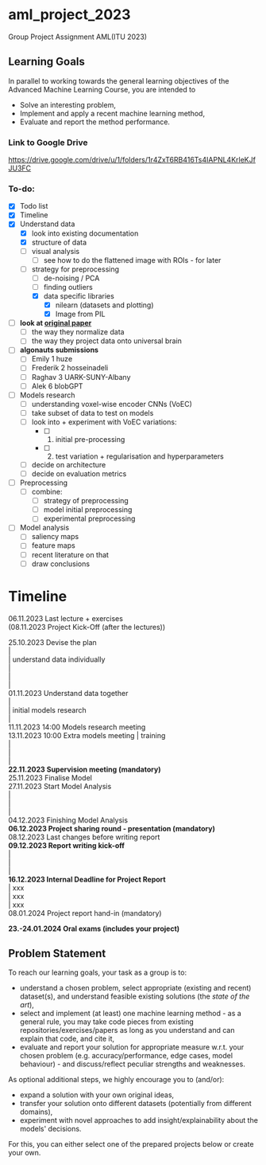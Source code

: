 # aml_project_2023
Group Project Assignment AML(ITU 2023)

## Learning Goals
In parallel to working towards the general learning objectives of the Advanced Machine Learning Course, you are intended to

- Solve an interesting problem,
- Implement and apply a recent machine learning method,
- Evaluate and report the method performance.

### Link to Google Drive
https://drive.google.com/drive/u/1/folders/1r4ZxT6RB416Ts4IAPNL4KrleKJfJU3FC

### To-do:
- [x] Todo list
- [x] Timeline
- [x] Understand data
	 - [x] look into existing documentation
	 - [x] structure of data
	 - [ ] visual analysis
		 - [ ] see how to do the flattened image with ROIs - for later
	 - [ ] strategy for preprocessing
		 - [ ] de-noising / PCA
		 - [ ] finding outliers
		- [x]  data specific libraries
			- [x] nilearn (datasets and plotting)
			- [x] Image from PIL
- [ ] **look at [original paper](https://soeg.kb.dk/permalink/45KBDK_KGL/1f0go08/cdi_unpaywall_primary_10_1038_s41593_021_00962_x)** 
	- [ ] the way they normalize data
	- [ ] the way they project data onto universal brain
- [ ] **algonauts submissions**
	- [ ] Emily 1 huze
	- [ ] Frederik 2 hosseinadeli
	- [ ] Raghav 3 UARK-SUNY-Albany
	- [ ] Alek 6 blobGPT
- [ ] Models research
	- [ ] understanding voxel-wise encoder CNNs (VoEC)
	- [ ] take subset of data to test on models
	- [ ] look into + experiment with VoEC variations:
		- [ ] 1. initial pre-processing
		- [ ] 2. test variation + regularisation and hyperparameters
	- [ ] decide on architecture
	- [ ] decide on evaluation metrics
- [ ] Preprocessing
	- [ ] combine:
		- [ ] strategy of preprocessing
		- [ ] model initial preprocessing
		- [ ] experimental preprocessing
- [ ] Model analysis
	- [ ] saliency maps
	- [ ] feature maps
	- [ ] recent literature on that
	- [ ] draw conclusions

# Timeline

06.11.2023 Last lecture + exercises  
(08.11.2023 Project Kick-Off (after the lectures))

25.10.2023 Devise the plan  
|  
| understand data individually  
|  
|  
|  
01.11.2023 Understand data together  
|  
| initial models research   
|  
11.11.2023 14:00 Models research meeting  
13.11.2023 10:00 Extra models meeting
| training  
|  
|  
|  
**22.11.2023 Supervision meeting (mandatory)**  
25.11.2023 Finalise Model  
27.11.2023 Start Model Analysis  
|  
|  
|  
04.12.2023 Finishing Model Analysis  
**06.12.2023 Project sharing round - presentation (mandatory)**  
08.12.2023 Last changes before writing report  
**09.12.2023 Report writing kick-off**  
|  
|  
|  
**16.12.2023 Internal Deadline for Project Report**  
| xxx  
| xxx  
| xxx  
08.01.2024 Project report hand-in (mandatory)  

**23.-24.01.2024 Oral exams (includes your project)**

## Problem Statement
To reach our learning goals, your task as a group is to:

* understand a chosen problem, select appropriate (existing and recent) dataset(s), and understand feasible existing solutions (the *state of the art*), 
* select and implement (at least) one machine learning method - as a general rule, you may take code pieces from existing repositories/exercises/papers as long as you understand and can explain that code, and cite it, 
* evaluate and report your solution for appropriate measure w.r.t. your chosen problem (e.g. accuracy/performance, edge cases, model behaviour) - and discuss/reflect peculiar strengths and weaknesses.

As optional additional steps, we highly encourage you to (and/or):
* expand a solution with your own original ideas, 
* transfer your solution onto different datasets (potentially from different domains),
* experiment with novel approaches to add insight/explainability about the models' decisions.

For this, you can either select one of the prepared projects below or create your own.
